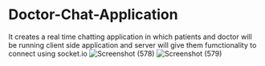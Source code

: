 # Doctor-Chat-Application

It creates a real time chatting application in which patients and doctor will be running client side application and server will give them fumctionality to connect using socket.io
![Screenshot (578)](https://user-images.githubusercontent.com/43649759/138582821-36395968-f72c-41b0-9a54-bbd95f833c04.png)
![Screenshot (579)](https://user-images.githubusercontent.com/43649759/138582823-ce9aadb3-6a65-4b7e-8a86-99fb5e1fa001.png)
